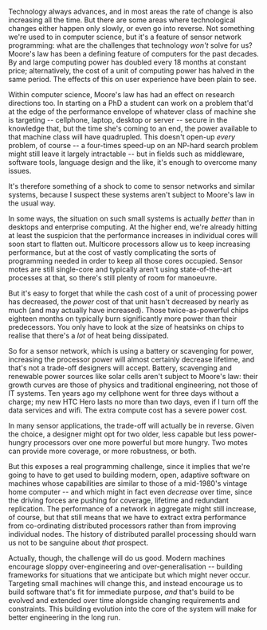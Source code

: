 <html><body><p>Technology always advances, and in most areas the rate of change is also increasing all the time. But there are some areas where technological changes either happen only slowly, or even go into reverse. Not something we're used to in computer science, but it's a feature of sensor network programming: what are the challenges that technology <em>won't</em> solve for us?

<!--more-->Moore's law has been a defining feature of computers for the past decades. By and large computing power has doubled every 18 months at constant price; alternatively, the cost of a unit of computing power has halved in the same period. The effects of this on user experience have been plain to see.

Within computer science, Moore's law has had an effect on research directions too. In starting on a PhD a student can work on a problem that'd at the edge of the performance envelope of whatever class of machine she is targeting -- cellphone, laptop, desktop or server -- secure in the knowledge that, but the time she's coming to an end, the power available to that machine class will have quadrupled. This doesn't open-up <em>every</em> problem, of course -- a four-times speed-up on an NP-hard search problem might still leave it largely intractable -- but in fields such as middleware, software tools, language design and the like, it's enough to overcome many issues.

It's therefore something of a shock to come to sensor networks and similar systems, because I suspect these systems aren't subject to Moore's law in the usual way.

In some ways, the situation on such small systems is actually <em>better</em> than in desktops and enterprise computing. At the higher end, we're already hitting at least the suspicion that the performance increases in individual cores will soon start to flatten out. Multicore processors allow us to keep increasing performance, but at the cost of vastly complicating the sorts of programming needed in order to keep all those cores occupied. Sensor motes are still single-core and typically aren't using state-of-the-art processes at that, so there's still plenty of room for manoeuvre.

But it's easy to forget that while the cash cost of a unit of processing power has decreased, the <em>power</em> cost of that unit hasn't decreased by nearly as much (and may actually have increased). Those twice-as-powerful chips eighteen months on typically burn significantly more power than their predecessors. You only have to look at the size of heatsinks on chips to realise that there's a <em>lot</em> of heat being dissipated.

So for a sensor network, which is using a battery or scavenging for power,  increasing the processor power will almost certainly decrease lifetime, and that's not a trade-off designers will accept. Battery, scavenging and renewable power sources like solar cells aren't subject to Moore's law: their growth curves are those of physics and traditional engineering, not those of IT systems. Ten years ago my cellphone went for three days without a charge; my new HTC Hero lasts no more than two days, even if I turn off the data services and wifi. The extra compute cost has a severe power cost.

In many sensor applications, the trade-off will actually be in reverse. Given the choice, a designer might opt for two older, less capable but less power-hungry processors over one more powerful but more hungry. Two motes can provide more coverage, or more robustness, or both.

But this exposes a real programming challenge, since it implies that we're going to have to get used to building modern, open, adaptive software on machines whose capabilities are similar to those of a mid-1980's vintage home computer -- and which might in fact even <em>decrease</em> over time, since the driving forces are pushing for coverage, lifetime and redundant replication. The performance of a network in aggregate might still increase, of course, but that still means that we have to extract extra performance from co-ordinating distributed processors rather than from improving individual nodes. The history of distributed parallel processing should warn us not to be sanguine about <em>that</em> prospect.

Actually, though, the challenge will do us good. Modern machines encourage sloppy over-engineering and over-generalisation -- building frameworks for situations that we anticipate but which might never occur. Targeting small machines will change this, and instead encourage us to build software that's fit for immediate purpose, <em>and</em> that's build to be evolved and extended over time alongside changing requirements and constraints. This building evolution into the core of the system will make for better engineering in the long run.</p></body></html>